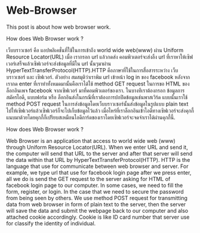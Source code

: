 # Web-Browser
This post is about how web browser work.

How does Web Browser work ?

เว็บบราวเซอร์ คือ แอปพลิเคชั่นที่ใช้ในการเข้าถึง world wide web(www) ผ่าน Uniform Resource Locator(URL) เมื่อ
เรากรอก url แล้วกดส่ง คอมพิวเตอร์จะส่งลิ้ง url ที่เราหาให้เซิฟเวอร์เสร็จแล้วเซิฟเวอร์จะส่งข้อมูลที่มีใน url นั้นๆมาผ่าน 
HyperTextTransferProtocol(HTTP).HTTP คือภาษาที่ใช้ในการสื่อสารระหว่าง เว็บบราวเซอร์ และ เซิฟเวอร์. 
ตัวอย่าง สมสมุติว่าเราพิม url เข้าหน้า log in ของ facebook หลังจากเรากด enter ที่เราทำทั้งหมดมานั้นคือเราได้ใช้ 
method GET request ในการขอ HTML ของล็อกอินเพจ facebook จากเซิฟเวอร์ มาที่คอมพิวเตอร์ของเรา. ในบางทีเราต้องกรอก
ข้อมูลการสมัครไอดี, แบบฟอร์ม หรือ ล็อกอินส่งในกรณีที่เราต้องการปกปิดข้อมูลเช่นพาสเวิร์ด แบบนั้นเราใช้ method POST request
ในการส่งข้อมูลโดยเว็บบราวเซอร์นั้นส่งข้อมูลในรูปแบบ plain text ไปให้เซิฟเวอร์แล้วเซิฟเวอร์ก็จะไปเก็บข้อมูลไว้แล้ว
เมื่อไหร่ที่เราล็อกอินเข้าไอดีทางเซิฟเวอร์จะส่งคุกกี้แนบมาด้วยโดยคุกกี้ก็เปรียบสเหมือนไอดีการ์ดของเราโดยเซิฟเวอร์จะจดจำเราได้ผ่านคุกกี้นี้.

How does Web Browser work ?

Web Browser is an application that access to world wide web (www) through Uniform Resource Locator(URL). When
we enter URL and send it, the computer will send that URL to the server and after that server will send the data
within that URL by HyperTextTransferProtocol(HTTP). HTTP is the language that use for communicate between web browser 
and server. For example, we type url that use for facebook login page after we press enter, all we do is send the GET request
to the server asking for HTML of facebook login page to our computer. In some cases, we need to fill the form, register, or login.
In the case that we need to secure the password from being seen by others. We use method POST request for transmitting data from web 
browser in form of plain text to the server, then the server will save the data and submit the webpage back to our computer and
also attached cookie accordingly. Cookie is like ID card number that server use for classify the identity of individual.  
